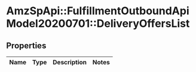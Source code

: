 # AmzSpApi::FulfillmentOutboundApiModel20200701::DeliveryOffersList

## Properties
Name | Type | Description | Notes
------------ | ------------- | ------------- | -------------

